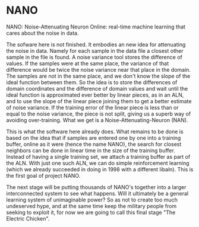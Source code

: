 # NANO

NANO: Noise-Attenuating Neuron Online: real-time machine learning that cares about the noise in data. 

The sofware here is not finished.  It embodies an new idea for attenuating the noise in data. Namely for each sample in the data file a closest other sample in the file is found. A noise variance tool stores the difference of values. If the samples were at the same place, the variance of that difference would be twice the noise variance near that place in the domain. The samples are not in the same place, and we don't know the slope of the ideal function between them.  So the idea is to store the differences of domain coordinates and the difference of domain values and wait until the ideal function is approximated ever better by linear pieces, as in an ALN, and to use the slope of the linear piece joining them to get a better estimate of noise variance.  If the training error of the linear piece is less than or equal to the noise variance, the piece is not split, giving us a superb way of avoiding over-training. What we get is a Noise-Attenuating-Neuron (NAN).

This is what the software here already does. What remains to be done is based on the idea that if samples are entered one by one into a training buffer, online as it were (hence the name NANO), the search for closest neighbors can be done in linear time in the size of the training buffer.  Instead of having a single training set, we attach a training buffer as part of the ALN. With just one such ALN, we can do simple reinforcement learning (which we already succeeded in doing in 1998 with a different libaln). This is the first goal of project NANO.

The next stage will be putting thousands of NANO's together into a larger interconnected system to see what happens. Will it ultimately be a general learning system of unimaginable power? So as not to create too much undeserved hype, and at the same time keep the military people from seeking to exploit it, for now we are going to call this final stage "The Electric Chicken".

